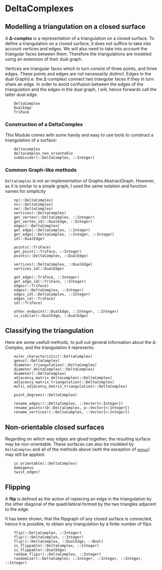 # DeltaComplexes

## Modelling a triangulation on a closed surface

A **Δ-complex** is a representation of a triangulation on a closed surface.
To define a triangulation on a closed surface, it does not suffice to take into account vertices and edges. We will also need to take into account the triangular faces between them. Therefore the triangulations are modeled using an extension of their dual graph.

Vertices are triangular faces which in turn consist of three points, and three edges. These points and edges are not necessarily distinct.
Edges in the dual Graph(i.e. the Δ-complex) connect two triangular faces if they in turn share an edge. In order to avoid confusion between the edges of the triangulation and the edges in the dual graph, I will, hence forwards call the latter *dual edge*.

```@docs
    DeltaComplex
    DualEdge
    TriFace
```

### Construction of a DeltaComplex

This Module comes with some handy and easy to use tools to construct a triangulation of a surface:

```@docs
    deltacomplex
    deltacomplex_non_orientable
    subdivide!(::DeltaComplex, ::Integer)
```
### Common Graph-like methods

`DeltaComplex` is not an implementation of Graphs.AbstractGraph. However, as it is similar to a simple graph, I used the same notation and function names for simplicity

```@docs 
    np(::DeltaComplex)
    nv(::DeltaComplex)
    ne(::DeltaComplex)
    vertices(::DeltaComplex)
    get_vertex(::DeltaComplex, ::Integer)
    get_vertex_id(::DualEdge, ::Integer)
    edges(::DeltaComplex)
    get_edge(::DeltaComplex, ::Integer)
    get_edge(::DeltaComplex, ::Integer, ::Integer)
    id(::DualEdge)

    points(::TriFace)
    get_point(::TriFace, ::Integer)
    points(::DeltaComplex, ::DualEdge)

    vertices(::DeltaComplex, ::DualEdge)
    vertices_id(::DualEdge)

    get_edge(::TriFace, ::Integer) 
    get_edge_id(::TriFace, ::Integer)
    edges(::TriFace)
    edges(::DeltaComplex, ::Integer)
    edges_id(::DeltaComplex, ::Integer) 
    edges_id(::TriFace) 
    id(::TriFace) 

    other_endpoint(::DualEdge, ::Integer, ::Integer)
    is_similar(::DualEdge, ::DualEdge)
```

## Classifying the triangulation

Here are some usefull methods, to pull out general information about the Δ-Complex, and the triangulation it represents:

```@docs
    euler_characteristic(::DeltaComplex)
    genus(::DeltaComplex)
    diameter_triangulation(::DeltaComplex)
    diameter_deltaComplex(::DeltaComplex)
    diameter(::DeltaComplex)
    adjacency_matrix_deltacomplex(::DeltaComplex)
    adjacency_matrix_triangulation(::DeltaComplex)
    multi_adjacency_matrix_triangulation(::DeltaComplex)
```

```@docs
    point_degrees(::DeltaComplex)
```

```@docs
    rename_edges!(::DeltaComplex, ::Vector{<:Integer})
    rename_points!(D::DeltaComplex, p::Vector{<:Integer})
    rename_vertices!(::DeltaComplex, ::Vector{<:Integer})
```

## Non-orientable closed surfaces

Regarding on which way edges are glued together, the resulting surface may be non-orientable. These surfaces can also be modeled by `DeltaComplex` and all of the methods above (with the exception of [`genus`](@ref)) may still be applied.

```@docs
    is_orientable(::DeltaComplex)
    demigenus
    twist_edges!
```

## Flipping

A **flip** is defined as the action of replacing an edge in the triangulation by the other diagonal of the quadrilateral formed by the two triangles adjacent to the edge.

It has been shown, that the flipgraph of any closed surface is connected, hence it is possible, to obtain any triangulation by a finite number of flips.

```@docs
    flip(::DeltaComplex, ::Integer)
    flip!(::DeltaComplex, ::Integer)
    flip!(::DeltaComplex, ::DualEdge; ::Bool)
    is_flippable(::DeltaComplex, ::Integer)
    is_flippable(::DualEdge)
    random_flips!(::DeltaComplex, ::Integer)
    randomize!(::DeltaComplex; ::Integer, ::Integer, ::Integer, ::Integer)
```